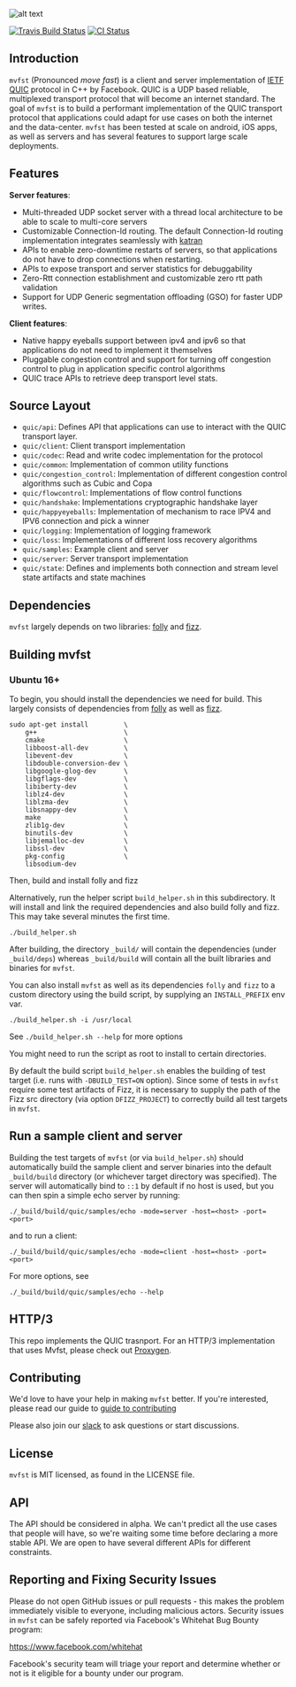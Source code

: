 
![alt text](logo.png "MVFST")

[![Travis Build Status](https://api.travis-ci.com/facebookincubator/mvfst.svg?branch=master)](https://travis-ci.com/facebookincubator/mvfst)
[![CI Status](https://github.com/facebookincubator/mvfst/workflows/CI/badge.svg?branch=master)](https://github.com/facebookincubator/mvfst/actions?workflow=CI)

## Introduction
`mvfst` (Pronounced *move fast*) is a client and server implementation of [IETF QUIC](https://quicwg.org/) protocol in C++ by Facebook. QUIC is a UDP based reliable, multiplexed transport protocol that will become an internet standard. The goal of `mvfst` is to build a performant implementation of the QUIC transport protocol that applications could adapt for use cases on both the internet and the data-center. `mvfst` has been tested at scale on android, iOS apps, as well as servers and has several features to support large scale deployments.

## Features
**Server features**:
- Multi-threaded UDP socket server with a thread local architecture to be able to scale to multi-core servers
- Customizable Connection-Id routing. The default Connection-Id routing implementation integrates seamlessly with [katran](https://github.com/facebookincubator/katran)
- APIs to enable zero-downtime restarts of servers, so that applications do not have to drop connections when restarting.
- APIs to expose transport and server statistics for debuggability
- Zero-Rtt connection establishment and customizable zero rtt path validation
- Support for UDP Generic segmentation offloading (GSO) for faster UDP writes.

**Client features**:
- Native happy eyeballs support between ipv4 and ipv6 so that applications do not need to implement it themselves
- Pluggable congestion control and support for turning off congestion control to plug in application specific control algorithms
- QUIC trace APIs to retrieve deep transport level stats.

## Source Layout
- `quic/api`:         Defines API that applications can use to interact with the QUIC transport layer.
- `quic/client`:      Client transport implementation
- `quic/codec`:       Read and write codec implementation for the protocol
- `quic/common`:      Implementation of common utility functions
- `quic/congestion_control`: Implementation of different congestion control algorithms such as Cubic and Copa
- `quic/flowcontrol`: Implementations of flow control functions
- `quic/handshake`:   Implementations cryptographic handshake layer
- `quic/happyeyeballs`: Implementation of mechanism to race IPV4 and IPV6 connection and pick a winner
- `quic/logging`:     Implementation of logging framework
- `quic/loss`:        Implementations of different loss recovery algorithms
- `quic/samples`:     Example client and server
- `quic/server`:      Server transport implementation
- `quic/state`:       Defines and implements both connection and stream level state artifacts and state machines


## Dependencies

`mvfst` largely depends on two libraries: [folly](https://www.github.com/facebook/folly) and [fizz](https://www.github.com/facebookincubator/fizz).

## Building mvfst

### Ubuntu 16+

To begin, you should install the dependencies we need for build. This largely
consists of dependencies from [folly](https://github.com/facebook/folly) as well as
[fizz](https://github.com/facebookincubator/fizz).

```
sudo apt-get install         \
    g++                      \
    cmake                    \
    libboost-all-dev         \
    libevent-dev             \
    libdouble-conversion-dev \
    libgoogle-glog-dev       \
    libgflags-dev            \
    libiberty-dev            \
    liblz4-dev               \
    liblzma-dev              \
    libsnappy-dev            \
    make                     \
    zlib1g-dev               \
    binutils-dev             \
    libjemalloc-dev          \
    libssl-dev               \
    pkg-config               \
    libsodium-dev
```

Then, build and install folly and fizz

Alternatively, run the helper script `build_helper.sh` in this subdirectory.
It will install and link the required dependencies and also build folly and fizz.
This may take several minutes the first time.

```
./build_helper.sh
```

After building, the directory `_build/` will contain the dependencies
(under `_build/deps`) whereas `_build/build` will contain all the
built libraries and binaries for `mvfst`.

You can also install `mvfst` as well as its dependencies `folly` and `fizz`
to a custom directory using the build script, by supplying an `INSTALL_PREFIX`
env var.
```
./build_helper.sh -i /usr/local
```
See `./build_helper.sh --help` for more options

You might need to run the script as root to install to certain directories.

By default the build script `build_helper.sh` enables the building of test target (i.e. runs with `-DBUILD_TEST=ON` option). Since some of tests in `mvfst` require some test artifacts of Fizz, it is necessary to supply the path of the Fizz src directory (via option `DFIZZ_PROJECT`) to correctly build all test targets in `mvfst`.

## Run a sample client and server
Building the test targets of `mvfst` (or via `build_helper.sh`) should automatically build the sample client and server binaries into the default `_build/build` directory (or whichever target directory was specified). The server will automatically bind to `::1` by default if no host is used, but you can then spin a simple echo server by running:
```
./_build/build/quic/samples/echo -mode=server -host=<host> -port=<port>
```
and to run a client:
```
./_build/build/quic/samples/echo -mode=client -host=<host> -port=<port>
```
For more options, see
```
./_build/build/quic/samples/echo --help
```
## HTTP/3
This repo implements the QUIC trasnport. For an HTTP/3 implementation that uses Mvfst, please check out [Proxygen](https://github.com/facebook/proxygen).

## Contributing

We'd love to have your help in making `mvfst` better. If you're interested, please
read our guide to [guide to contributing](CONTRIBUTING.md)

Please also join our
[slack](https://mvfst.slack.com) to ask questions or start discussions.

## License
`mvfst` is MIT licensed, as found in the LICENSE file.

## API
The API should be considered in alpha. We can't predict all the use cases that
people will have, so we're waiting some time before declaring a more stable API.
We are open to have several different APIs for different constraints.

## Reporting and Fixing Security Issues

Please do not open GitHub issues or pull requests - this makes the problem
immediately visible to everyone, including malicious actors. Security issues in
`mvfst` can be safely reported via Facebook's Whitehat Bug Bounty program:

https://www.facebook.com/whitehat

Facebook's security team will triage your report and determine whether or not is
it eligible for a bounty under our program.
